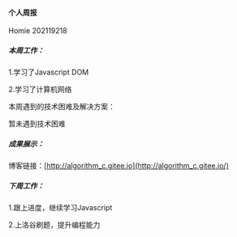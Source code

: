 #### 个人周报

Homie 202119218

##### 本周工作：

1.学习了Javascript DOM

2.学习了计算机网络

本周遇到的技术困难及解决方案：

暂未遇到技术困难

##### 成果展示：

博客链接：[http://algorithm_c.gitee.io](http://algorithm_c.gitee.io/)

##### 下周工作：

1.跟上进度，继续学习Javascript

2.上洛谷刷题，提升编程能力